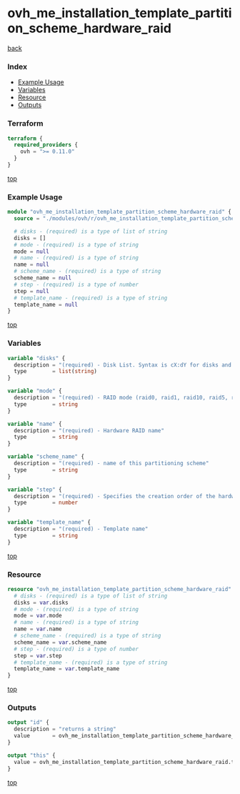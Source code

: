 # ovh_me_installation_template_partition_scheme_hardware_raid

[back](../ovh.md)

### Index

- [Example Usage](#example-usage)
- [Variables](#variables)
- [Resource](#resource)
- [Outputs](#outputs)

### Terraform

```terraform
terraform {
  required_providers {
    ovh = ">= 0.11.0"
  }
}
```

[top](#index)

### Example Usage

```terraform
module "ovh_me_installation_template_partition_scheme_hardware_raid" {
  source = "./modules/ovh/r/ovh_me_installation_template_partition_scheme_hardware_raid"

  # disks - (required) is a type of list of string
  disks = []
  # mode - (required) is a type of string
  mode = null
  # name - (required) is a type of string
  name = null
  # scheme_name - (required) is a type of string
  scheme_name = null
  # step - (required) is a type of number
  step = null
  # template_name - (required) is a type of string
  template_name = null
}
```

[top](#index)

### Variables

```terraform
variable "disks" {
  description = "(required) - Disk List. Syntax is cX:dY for disks and [cX:dY,cX:dY] for groups. With X and Y resp. the controller id and the disk id"
  type        = list(string)
}

variable "mode" {
  description = "(required) - RAID mode (raid0, raid1, raid10, raid5, raid50, raid6, raid60)"
  type        = string
}

variable "name" {
  description = "(required) - Hardware RAID name"
  type        = string
}

variable "scheme_name" {
  description = "(required) - name of this partitioning scheme"
  type        = string
}

variable "step" {
  description = "(required) - Specifies the creation order of the hardware RAID"
  type        = number
}

variable "template_name" {
  description = "(required) - Template name"
  type        = string
}
```

[top](#index)

### Resource

```terraform
resource "ovh_me_installation_template_partition_scheme_hardware_raid" "this" {
  # disks - (required) is a type of list of string
  disks = var.disks
  # mode - (required) is a type of string
  mode = var.mode
  # name - (required) is a type of string
  name = var.name
  # scheme_name - (required) is a type of string
  scheme_name = var.scheme_name
  # step - (required) is a type of number
  step = var.step
  # template_name - (required) is a type of string
  template_name = var.template_name
}
```

[top](#index)

### Outputs

```terraform
output "id" {
  description = "returns a string"
  value       = ovh_me_installation_template_partition_scheme_hardware_raid.this.id
}

output "this" {
  value = ovh_me_installation_template_partition_scheme_hardware_raid.this
}
```

[top](#index)